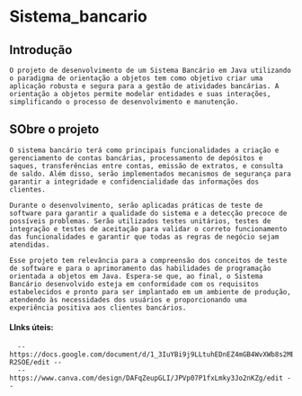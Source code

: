# Sistema_bancario


## Introdução 

    O projeto de desenvolvimento de um Sistema Bancário em Java utilizando o paradigma de orientação a objetos tem como objetivo criar uma aplicação robusta e segura para a gestão de atividades bancárias. A orientação a objetos permite modelar entidades e suas interações, simplificando o processo de desenvolvimento e manutenção.


## SObre o projeto

    O sistema bancário terá como principais funcionalidades a criação e gerenciamento de contas bancárias, processamento de depósitos e saques, transferências entre contas, emissão de extratos, e consulta de saldo. Além disso, serão implementados mecanismos de segurança para garantir a integridade e confidencialidade das informações dos clientes.

    Durante o desenvolvimento, serão aplicadas práticas de teste de software para garantir a qualidade do sistema e a detecção precoce de possíveis problemas. Serão utilizados testes unitários, testes de integração e testes de aceitação para validar o correto funcionamento das funcionalidades e garantir que todas as regras de negócio sejam atendidas.

    Esse projeto tem relevância para a compreensão dos conceitos de teste de software e para o aprimoramento das habilidades de programação orientada a objetos em Java. Espera-se que, ao final, o Sistema Bancário desenvolvido esteja em conformidade com os requisitos estabelecidos e pronto para ser implantado em um ambiente de produção, atendendo às necessidades dos usuários e proporcionando uma experiência positiva aos clientes bancários.


#### LInks úteis: 

      -- https://docs.google.com/document/d/1_3IuYBi9j9LLtuhEDnEZ4mGB4WvXWb8s2MB1z-R2SOE/edit --
      -- https://www.canva.com/design/DAFqZeupGLI/JPVp07P1fxLmky3Jo2nKZg/edit --


    
